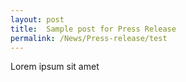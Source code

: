 ```yaml
---
layout: post
title:  Sample post for Press Release
permalink: /News/Press-release/test
---
```

Lorem ipsum sit amet
